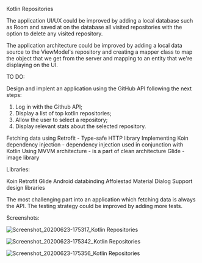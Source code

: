 Kotlin Repositories


The application UI/UX could be improved by adding a local database such as Room and saved at on the database 
all visited repositories with the option to delete any visited repository. 

The application architecture could be improved by adding a local data source to the ViewModel's repository and
creating a mapper class to map the object that we get from the server and mapping to an entity 
that we're displaying on the UI.

TO DO:

Design and implent an application using the GitHub API following the next steps:
  1. Log in with the Github API;
  2. Display a list of top kotlin repositories;
  3. Allow the user to select a repository;
  4. Display relevant stats about the selected repository.
  
  
Fetching data using Retrofit - Type-safe HTTP library
Implementing Koin dependency injection - dependency injection used in conjunction with Kotlin
Using MVVM architecture - is a part of clean architecture
Glide - image library

Libraries:

Koin
Retrofit
Glide
Android databinding
Affolestad Material Dialog
Support design libraries

The most challenging part into an application which fetching data is always the API.
The testing strategy could be improved by adding more tests.

Screenshots:


![Screenshot_20200623-175317_Kotlin Repositories](https://user-images.githubusercontent.com/33603567/85556104-35c45980-b62f-11ea-8853-0b96c64947d4.jpg)

![Screenshot_20200623-175342_Kotlin Repositories](https://user-images.githubusercontent.com/33603567/85556167-4379df00-b62f-11ea-99ec-1f4c3fa13097.jpg)

![Screenshot_20200623-175356_Kotlin Repositories](https://user-images.githubusercontent.com/33603567/85556187-48d72980-b62f-11ea-9626-5bb94360db7f.jpg)
